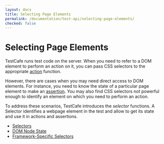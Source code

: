 ```yaml
---
layout: docs
title: Selecting Page Elements
permalink: /documentation/test-api/selecting-page-elements/
checked: false
---
```

# Selecting Page Elements

TestCafe runs test code on the server. When you need to refer to a DOM element
to perform an action on it, you can pass CSS selectors to the appropriate [action](../actions/README.md) function.

However, there are cases when you may need direct access to DOM elements.
For instance, you need to know the state of a particular page element to make an [assertion](../assertions/README.md).
You may also find CSS selectors not powerful enough to identify an element on which you need to perform an action.

To address these scenarios, TestCafe introduces the *selector* functions.
A Selector identifies a webpage element in the test and allow to get its state and
use it in actions and assertions.

* [Selectors](selectors/README.md)
* [DOM Node State](dom-node-state.md)
* [Framework-Specific Selectors](framework-specific-selectors.md)
